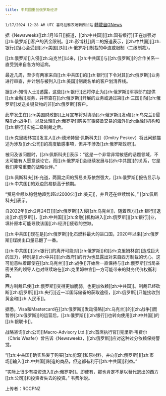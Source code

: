 ```yaml
---
title: 中共国重创俄罗斯经济
---
```

`1/17/2024 12:28 AM UTC 喜马拉雅农场新西兰站` [轉載自GNews](https://gnews.org/articles/2226343)

据《Newsweek》[[zh:1月16日]]报道，[[zh:中共国]][[zh:国有银行]]正在加强对[[zh:俄罗斯]]客户的资金限制。[[zh:彭博社]]周二的报道表示，[[zh:中共国]][[zh:银行]]担心会受到[[zh:美国]]对[[zh:俄罗斯]]制裁的牵连或限制（二级制裁）。

[[zh:俄罗斯]]入侵[[zh:乌克兰]]以来，[[zh:中共国]]与[[zh:俄罗斯]]的合作关系一直受到来自各方的诟病。

最近几周，至少有两家来自[[zh:中共国]]的[[zh:银行]]下令对其[[zh:俄罗斯]]业务进行审查，并计划与被列入[[zh:美国]]制裁名单的客户划清界线。

据[[zh:知情人士]]透露，这些[[zh:银行]]还将停止为[[zh:俄罗斯]]军事部门提供[[zh:金融]]服务，并审查在[[zh:俄罗斯]]开展的业务或通过第[[zh:三国]]向[[zh:俄罗斯]]发送关键货物的非[[zh:俄罗斯]]客户。

此举发生在[[zh:美国财政部]]上月宣布将对协助[[zh:俄罗斯]]发动[[zh:乌克兰]]侵略[[zh:战争]]，以及处理[[zh:俄罗斯]]购买军事装备交易的海外[[zh:金融]]机构和[[zh:银行]]实施二级制裁之后。

[[zh:克里姆林宫]]发言人[[zh:德米特里·佩斯科夫]]（Dmitry Peskov）将此问题描述为涉及[[zh:公司]]的高度敏感事项，但并不涉及[[zh:俄罗斯政府]]。

被问及该问题时，[[zh:佩斯科夫]]表示：“这是一个非常非常敏感的话题领域，不太可能有人愿意谈论它。而[[zh:俄罗斯]]会继续发展与[[zh:中共国]]的关系，它是我们非常重要的战略伙伴。”

[[zh:佩斯科夫]]补充道，两国之间的贸易关系依然强大，[[zh:俄罗斯]]报告显示与[[zh:中共国]]的双边贸易额高于预期。

“贸易金额以稳健地趋势超过2000亿[[zh:美元]]，并且还在继续增长。” [[zh:佩斯科夫]]表示。

自2022年[[zh:2月24日]][[zh:俄罗斯]]入侵[[zh:乌克兰]]，随着西方[[zh:银行]]退出[[zh:俄罗斯]]，[[zh:中共国]][[zh:金融]]机构进入[[zh:俄罗斯]][[zh:银行]]业，填补原本可能导致该国[[zh:经济]]疲软的空缺。

[[zh:中共国]]现在是[[zh:俄罗斯]]化石燃料最大的进口国，2020年以来[[zh:俄罗斯]]煤炭出口量已翻了一番。

[[zh:中共国]][[zh:银行]]的离开可能对[[zh:俄罗斯]]和[[zh:克里姆林宫]]造成巨大的压力，特别是[[zh:中共]][[zh:政府]]的行为也显露出对来自西方制裁的忧心，这可能意味着即使在[[zh:乌克兰]][[zh:战争]]开始后一直保持与[[zh:俄罗斯]]当局亲密关系的领导人也对继续站在[[zh:克里姆林宫]]一方可能带来的财务代价权衡利弊。

西方制裁已使[[zh:俄罗斯]]变得更加脆弱，也更加依赖[[zh:中共国]]。制裁已经砍断[[zh:俄罗斯]][[zh:央行]]近一半国际储备的获取途径，[[zh:俄罗斯]]只能接收到黄金和[[zh:人民币]]。

据悉，Visa和Mastercard在[[zh:俄罗斯]]发动侵略[[zh:乌克兰]]的[[zh:战争]]而暂停[[zh:俄罗斯]]的运营后，[[zh:俄罗斯]][[zh:银行]]也转向使用[[zh:中共国]]的[[zh:银联卡]]。

战略咨询[[zh:公司]]Macro-Advisory Ltd.[[zh:首席执行官]]克里斯·韦费尔（Chris Weafer）曾告诉《Newsweek》，[[zh:俄罗斯]]应对这种过分依赖保持警觉。

“[[zh:中共国]]确实热衷于购买[[zh:能源]]和原材料，并向[[zh:俄罗斯]][[zh:市场]]输入[[zh:中共国]]制造的商品，但这都有利于[[zh:中共国]]利益。”

“实际上很少有投资流入[[zh:俄罗斯]]。即使有，那也肯定不足以替代退出的西方[[zh:公司]]和投资者失去的投资。” 韦费尔说。

上传者：RCCPNZ
